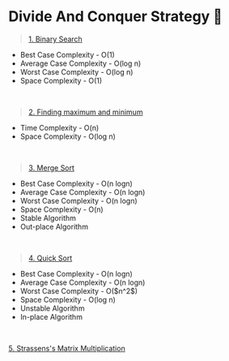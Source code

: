 # Divide And Conquer Strategy 🍕

><a href="https://github.com/Shubx10/Algorithms/blob/main/DAC/BinarySearch.cpp">1. Binary Search</a><br>
<ul>
  <li>Best Case Complexity - O(1)</li>
  <li>Average Case Complexity - O(log n)</li>
  <li>Worst Case Complexity - O(log n)</li>
  <li>Space Complexity - O(1)</li>
</ul>
<br>

><a href="https://github.com/Shubx10/Algorithms/blob/main/DAC/MinMax.cpp">2. Finding maximum and minimum</a><br>
<ul>
  <li>Time Complexity - O(n)</li>
  <li>Space Complexity - O(log n)</li>
</ul>
<br>

><a href="https://github.com/Shubx10/Algorithms/blob/main/Sorting/MergeSort.cpp">3. Merge Sort</a><br>
<ul>
    <li>Best Case Complexity - O(n logn)</li>
    <li>Average Case Complexity - O(n logn)</li>
    <li>Worst Case Complexity - O(n logn)</li>
    <li>Space Complexity - O(n)</li>
    <li>Stable Algorithm</li>
    <li>Out-place Algorithm</li>
</ul>
<br>

><a href="https://github.com/Shubx10/Algorithms/blob/main/Sorting/QuickSort.cpp">4. Quick Sort</a><br>
<ul>
    <li>Best Case Complexity - O(n logn)</li>
    <li>Average Case Complexity - O(n logn)</li>
    <li>Worst Case Complexity - O($n^2$)</li>
    <li>Space Complexity - O(log n)</li>
    <li>Unstable Algorithm</li>
    <li>In-place Algorithm</li>
</ul>
<br>

<a href="">5. Strassens's Matrix Multiplication</a><br>
  
